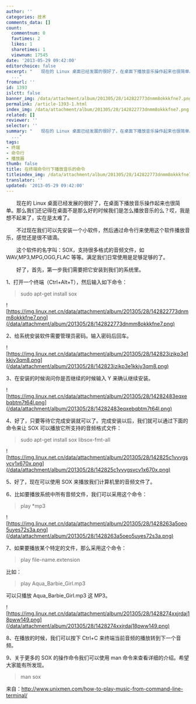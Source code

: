 ```yaml
---
author: ''
categories: 技术
comments_data: []
count:
  commentnum: 0
  favtimes: 2
  likes: 1
  sharetimes: 1
  viewnum: 17545
date: '2013-05-29 09:42:00'
editorchoice: false
excerpt: "　　现在的 Linux 桌面已经发展的很好了，在桌面下播放音乐操作起来也很简单。那么我们还记得在桌面不是那么好的时候我们是怎么播放音乐的么？哎，我是想不起来了，实在是太难了。\r\n　　不过现在我们可以先安装一个小
  ..."
fromurl: ''
id: 1393
islctt: false
banner_img: /data/attachment/album/201305/28/142822773dnmm8okkkfne7.png
permalink: /article-1393-1.html
index_img: /data/attachment/album/201305/28/142822773dnmm8okkkfne7.png
related: []
reviewer: ''
selector: ''
summary: "　　现在的 Linux 桌面已经发展的很好了，在桌面下播放音乐操作起来也很简单。那么我们还记得在桌面不是那么好的时候我们是怎么播放音乐的么？哎，我是想不起来了，实在是太难了。\r\n　　不过现在我们可以先安装一个小
  ..."
tags:
- 终端
- 命令行
- 播放器
thumb: false
title: 在终端命令行下播放音乐的命令
titleindex_img: /data/attachment/album/201305/28/142822773dnmm8okkkfne7.png
translator: ''
updated: '2013-05-29 09:42:00'
---
```


　　现在的 Linux 桌面已经发展的很好了，在桌面下播放音乐操作起来也很简单。那么我们还记得在桌面不是那么好的时候我们是怎么播放音乐的么？哎，我是想不起来了，实在是太难了。


　　不过现在我们可以先安装一个小软件，然后通过命令行来使用这个软件播放音乐，感觉还是很不错滴。


　　这个软件的名字叫：SOX，支持很多格式的音频文件，如 WAV,MP3,MPG,OGG,FLAC 等等。满足我们日常使用是足够足够的了。


　　好了，首先，第一步我们需要把它安装到我们的系统里。


1、打开一个终端（Ctrl+Alt+T），然后输入如下命令：



> 
> sudo apt-get install sox
> 
> 
> 


![https://img.linux.net.cn/data/attachment/album/201305/28/142822773dnmm8okkkfne7.png](/data/attachment/album/201305/28/142822773dnmm8okkkfne7.png)


2、给系统安装软件需要管理员密码。输入密码后回车。


![https://img.linux.net.cn/data/attachment/album/201305/28/142823izikp3e1kkjy3qm8.png](/data/attachment/album/201305/28/142823izikp3e1kkjy3qm8.png)


3、在安装的时候询问你是否继续的时候输入 Y 来确认继续安装。


![https://img.linux.net.cn/data/attachment/album/201305/28/14282483eqxebqbtm7t64l.png](/data/attachment/album/201305/28/14282483eqxebqbtm7t64l.png)


4、好了，只要等待它完成安装就可以了。完成安装以后，我们就可以通过下面的命令来让 SOX 可以播放它所支持的音频格式文件：



> 
> sudo apt-get install sox libsox-fmt-all
> 
> 
> 


![https://img.linux.net.cn/data/attachment/album/201305/28/142825c1vvvgsvcv1x670x.png](/data/attachment/album/201305/28/142825c1vvvgsvcv1x670x.png)


5、好了，现在可以使用 SOX 来播放我们计算机里的音频文件了。


6、比如要播放系统中所有音频文件，我们可以采用这个命令：



> 
> play \*mp3
> 
> 
> 


![https://img.linux.net.cn/data/attachment/album/201305/28/1428263a5oeo5uyes72s3a.png](/data/attachment/album/201305/28/1428263a5oeo5uyes72s3a.png)


7、如果要播放某个特定的文件，那么采用这个命令：



> 
> play file-name.extension
> 
> 
> 


比如：



> 
> play Aqua\_Barbie\_Girl.mp3
> 
> 
> 


可以只播放 Aqua\_Barbie\_Girl.mp3 这 MP3。


![https://img.linux.net.cn/data/attachment/album/201305/28/1428274xxjrdaj18pww149.png](/data/attachment/album/201305/28/1428274xxjrdaj18pww149.png)


8、在播放的时候，我们可以按下 Ctrl+C 来终端当前音频的播放转到下一个音频。


9、关于更多的 SOX 的操作命令我们可以使用 man 命令来查看详细的介绍。希望大家能有所发现。



> 
> man sox
> 
> 
> 


来自：http://www.unixmen.com/how-to-play-music-from-command-line-terminal/